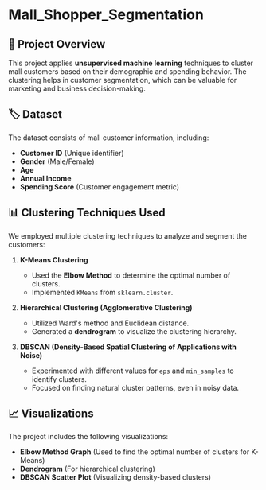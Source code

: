 # Mall_Shopper_Segmentation


## 📌 Project Overview

This project applies **unsupervised machine learning** techniques to cluster mall customers based on their demographic and spending behavior. The clustering helps in customer segmentation, which can be valuable for marketing and business decision-making.

## 🏷️ Dataset

The dataset consists of mall customer information, including:

- **Customer ID** (Unique identifier)
- **Gender** (Male/Female)
- **Age** 
- **Annual Income**
- **Spending Score** (Customer engagement metric)

## 📊 Clustering Techniques Used

We employed multiple clustering techniques to analyze and segment the customers:

1. **K-Means Clustering**  
   - Used the **Elbow Method** to determine the optimal number of clusters.
   - Implemented `KMeans` from `sklearn.cluster`.

2. **Hierarchical Clustering (Agglomerative Clustering)**  
   - Utilized Ward's method and Euclidean distance.
   - Generated a **dendrogram** to visualize the clustering hierarchy.

3. **DBSCAN (Density-Based Spatial Clustering of Applications with Noise)**  
   - Experimented with different values for `eps` and `min_samples` to identify clusters.
   - Focused on finding natural cluster patterns, even in noisy data.

## 📈 Visualizations

The project includes the following visualizations:

- **Elbow Method Graph** (Used to find the optimal number of clusters for K-Means)
- **Dendrogram** (For hierarchical clustering)
- **DBSCAN Scatter Plot** (Visualizing density-based clusters)


